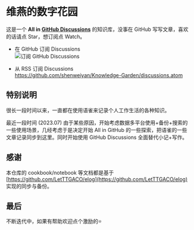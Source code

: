 # 维燕的数字花园

这是一个 **All in [GitHub Discussions](https://github.com/shenweiyan/Digital-Garden/discussions)** 的知识库，没事在 GitHub 写写文章，喜欢的话请点 Star，想订阅点 Watch。     

- 在 GitHub 订阅 Discussions          
  ![订阅 GitHub Discussions](https://shub.weiyan.tech/website/watch-github-discussions.png)

- 从 RSS 订阅 Discussions          
  <https://github.com/shenweiyan/Knowledge-Garden/discussions.atom>

## 特别说明

很长一段时间以来，一直都在使用语雀来记录个人工作生活的各种知识。

最近一段时间 (2023.07) 由于某些原因，开始考虑数据多平台使用+备份+搜索的一些使用场景，几经考虑于是决定开始 All in GitHub 的一些探索，把语雀的一些文章记录同步到这里。同时开始使用 GitHub Discussions 全面替代小记+写作。

## 感谢

本仓库的 cookbook/notebook 等文档都是基于 [https://github.com/LetTTGACO/elog](https://github.com/LetTTGACO/elog) 实现的同步与备份。

## 最后
不断迭代中，如果有帮助欢迎点个激励的⭐️
